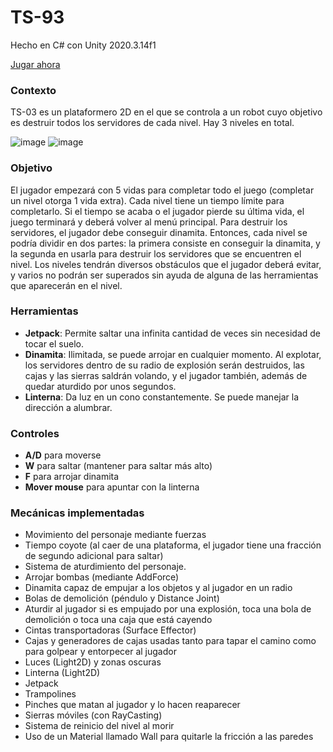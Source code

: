 # TS-93
Hecho en C# con Unity 2020.3.14f1

[Jugar ahora](https://bojacket.itch.io/ts-93)

### Contexto
TS-03 es un plataformero 2D en el que se controla a un robot cuyo objetivo es destruir todos los servidores de cada nivel. Hay 3 niveles en total.

![image](https://user-images.githubusercontent.com/28521533/229397999-c433322f-94e4-4975-ab68-6165229899ba.png)
![image](https://user-images.githubusercontent.com/28521533/229398008-e6aec41a-dc07-40e2-b4d5-35ee4911cbac.png)
### Objetivo
El jugador empezará con 5 vidas para completar todo el juego (completar un nivel otorga 1 vida extra). Cada nivel tiene un tiempo límite para completarlo. Si el tiempo se acaba o el jugador pierde su última vida, el juego terminará y deberá volver al menú principal. Para destruir los servidores, el jugador debe conseguir dinamita. Entonces, cada nivel se podría dividir en dos partes: la primera consiste en conseguir la dinamita, y la segunda en usarla para destruir los servidores que se encuentren el nivel. Los niveles tendrán diversos obstáculos que el jugador deberá evitar, y varios no podrán ser superados sin ayuda de alguna de las herramientas que aparecerán en el nivel.
### Herramientas
- **Jetpack**: Permite saltar una infinita cantidad de veces sin necesidad de tocar el suelo.
- **Dinamita**: Ilimitada, se puede arrojar en cualquier momento. Al explotar, los servidores dentro de su radio de explosión serán destruidos, las cajas y las sierras saldrán volando, y el jugador también, además de quedar aturdido por unos segundos.
- **Linterna**: Da luz en un cono constantemente. Se puede manejar la dirección a alumbrar.
### Controles
- **A/D** para moverse
- **W** para saltar (mantener para saltar más alto)
- **F** para arrojar dinamita
- **Mover mouse** para apuntar con la linterna
### Mecánicas implementadas
- Movimiento del personaje mediante fuerzas
-	Tiempo coyote (al caer de una plataforma, el jugador tiene una fracción de segundo adicional para saltar)
-	Sistema de aturdimiento del personaje.
-	Arrojar bombas (mediante AddForce)
-	Dinamita capaz de empujar a los objetos y al jugador en un radio
-	Bolas de demolición (péndulo y Distance Joint)
-	Aturdir al jugador si es empujado por una explosión, toca una bola de demolición o toca una caja que está cayendo
-	Cintas transportadoras (Surface Effector)
-	Cajas y generadores de cajas usadas tanto para tapar el camino como para golpear y entorpecer al jugador
-	Luces (Light2D) y zonas oscuras
-	Linterna (Light2D)
-	Jetpack
-	Trampolines
-	Pinches que matan al jugador y lo hacen reaparecer
-	Sierras móviles (con RayCasting)
-	Sistema de reinicio del nivel al morir
-	Uso de un Material llamado Wall para quitarle la fricción a las paredes
